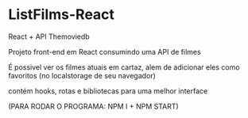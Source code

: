 # ListFilms-React
React + API Themoviedb

Projeto front-end em React consumindo uma API de filmes

É possivel ver os filmes atuais em cartaz, alem de adicionar eles como favoritos (no localstorage de seu navegador)

contém hooks, rotas e bibliotecas para uma melhor interface

(PARA RODAR O PROGRAMA: NPM I + NPM START)
